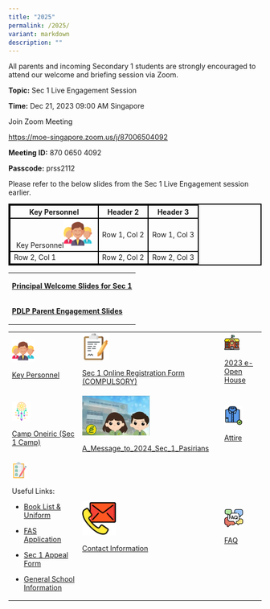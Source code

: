 ```yaml
---
title: "2025"
permalink: /2025/
variant: markdown
description: ""
---
```

All parents and incoming Secondary 1 students are strongly encouraged to attend our welcome and briefing session via Zoom.

**Topic:** Sec 1 Live Engagement Session

**Time:** Dec 21, 2023 09:00 AM Singapore

Join Zoom Meeting

https://moe-singapore.zoom.us/j/87006504092

**Meeting ID:** 870 0650 4092

**Passcode:** prss2112

Please refer to the below slides from the Sec 1 Live Engagement session earlier.

<table style="border: 2px solid black; border-collapse: collapse;"> <tbody><tr> <th style="border: 2px solid black;">Key Personnel</th> <th style="border: 2px solid black;">Header 2</th> <th style="border: 2px solid black;">Header 3</th> </tr> <tr> <td style="border: 2px solid black;"><center>Key Personnel<img style="width: 35%;" height="auto" width="100%" src="/images/Sec%201%20Registration/Key_Personnel.png"><a href="/about-us/Our-People/Key-Personnel" rel="noopener noreferrer nofollow" target="_blank"></a></center></td> <td style="border: 2px solid black;">Row 1, Col 2</td> <td style="border: 2px solid black;">Row 1, Col 3</td> </tr> <tr> <td style="border: 2px solid black;">Row 2, Col 1</td> <td style="border: 2px solid black;">Row 2, Col 2</td> <td style="border: 2px solid black;">Row 2, Col 3</td> </tr> </tbody></table>



<table style="minWidth: 25px"><colgroup><col></colgroup><tbody><tr><th rowspan="1" colspan="1"><p><a href="/files/Sec 1 Registration/P_s_slides_for_sec_1registration_2023_Pupdated_final_.pdf" rel="noopener noreferrer nofollow" target="_blank">Principal Welcome Slides for Sec 1</a></p></th></tr><tr><td rowspan="1" colspan="1"><p><strong><a href="/files/Sec 1 Registration/2024_PDLP_Parent_Engagement_Deck__Sec_1_Registration___For_Sharing_.pdf" rel="noopener noreferrer nofollow" target="_blank">PDLP Parent Engagement Slides</a></strong></p></td></tr></tbody></table>

<table style="minWidth: 75px"><colgroup><col><col><col></colgroup><tbody><tr><td rowspan="1" colspan="1"><div class="isomer-image-wrapper"><img style="width: 35%;" height="auto" width="100%" src="/images/Sec%201%20Registration/Key_Personnel.png"></div><p><a href="/about-us/Our-People/Key-Personnel" rel="noopener noreferrer nofollow" target="_blank">Key Personnel</a></p></td><td rowspan="1" colspan="1"><div class="isomer-image-wrapper"><img style="width: 20%;" height="auto" width="100%" src="/images/Sec%201%20Registration/Online_Registration.png"></div><p><a href="https://form.gov.sg/657f930638ddfa00120a1723" rel="noopener noreferrer nofollow" target="_blank">Sec 1 Online Registration Form (COMPULSORY)</a></p></td><td rowspan="1" colspan="1"><div class="isomer-image-wrapper"><img style="width: 45%;" height="auto" width="100%" src="/images/Sec%201%20Registration/2023_e_Open_House.png"></div><p><a href="/e-open-house/e-open-house" rel="noopener noreferrer nofollow" target="_blank">2023 e-Open House</a></p></td></tr><tr><td rowspan="1" colspan="1"><div class="isomer-image-wrapper"><img style="width: 30%;" height="auto" width="100%" alt="" src="/images/Sec 1 Registration/Sec_1_Camp_Oneiric.png"></div><p><a href="/files/Sec 1 Registration/Sec_1_Camp_Oneiric_2024_For_Sec_1_Live_Engagement_2023.pdf" rel="noopener noreferrer nofollow" target="_blank">Camp Oneiric (Sec 1 Camp)</a></p></td><td rowspan="1" colspan="1"><a class="isomer-image-wrapper" href="/files/Sec%201%20Registration/A_Message_to_2024_Sec_1_Pasirians.pdf"><img style="width: 50%;" height="auto" width="100%" alt="" src="/images/Sec 1 Registration/Message_to_2023_Sec_1_Pasirian.jpg"></a><p><a href="/files/Sec 1 Registration/A_Message_to_2024_Sec_1_Pasirians.pdf" rel="noopener noreferrer nofollow" target="_blank">A_Message_to_2024_Sec_1_Pasirians</a></p></td><td rowspan="1" colspan="1"><div class="isomer-image-wrapper"><img style="width: 55%;" height="auto" width="100%" alt="" src="/images/Sec 1 Registration/Attire.png"></div><p><a href="/files/Sec%201%20Registration/Attire.pdf" rel="noopener noreferrer nofollow" target="_blank">Attire</a></p></td></tr><tr><td rowspan="1" colspan="1"><div class="isomer-image-wrapper"><img style="width: 25%;" height="auto" width="100%" alt="" src="/images/Sec 1 Registration/Useful_links.png"></div><p>Useful Links:</p><ul data-tight="true" class="tight"><li><p><a href="/useful-links/Information-for-Parents/Booklist" rel="noopener noreferrer nofollow" target="_blank">Book List &amp; Uniform</a></p></li><li><p><a href="/useful-links/Information-for-Parents/Financial-Assistance/" rel="noopener noreferrer nofollow" target="_blank">FAS Application</a></p></li><li><p><a href="https://form.gov.sg/657f91ac1a441c0011466ed2" rel="noopener noreferrer nofollow" target="_blank">Sec 1 Appeal Form</a></p></li><li><p><a href="/useful-links/Information-for-Parents/General-School-Information/" rel="noopener noreferrer nofollow" target="_blank">General School Information</a></p></li></ul></td><td rowspan="1" colspan="1"><div class="isomer-image-wrapper"><img style="width: 25%;" height="auto" width="100%" alt="" src="/images/Sec 1 Registration/Contact_Information.png"></div><p><a href="/contact-us" rel="noopener noreferrer nofollow" target="_blank">Contact Information</a></p></td><td rowspan="1" colspan="1"><div class="isomer-image-wrapper"><img style="width: 55%;" height="auto" width="100%" alt="" src="/images/Sec 1 Registration/FAQ.png"></div><p><a href="/files/PRSS_2023_Sec_1_FAQ.pdf" rel="noopener noreferrer nofollow" target="_blank">FAQ</a></p></td></tr></tbody></table>